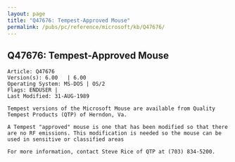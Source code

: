 ```yaml
---
layout: page
title: "Q47676: Tempest-Approved Mouse"
permalink: /pubs/pc/reference/microsoft/kb/Q47676/
---
```


## Q47676: Tempest-Approved Mouse

	Article: Q47676
	Version(s): 6.00   | 6.00
	Operating System: MS-DOS | OS/2
	Flags: ENDUSER |
	Last Modified: 31-AUG-1989
	
	Tempest versions of the Microsoft Mouse are available from Quality
	Tempest Products (QTP) of Herndon, Va.
	
	A Tempest "approved" mouse is one that has been modified so that there
	are no RF emissions. This modification is needed so the mouse can be
	used in sensitive or classified areas
	
	For more information, contact Steve Rice of QTP at (703) 834-5200.
